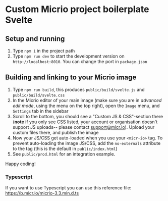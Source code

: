 # Custom Micrio project boilerplate Svelte

## Setup and running

1. Type `npm i` in the project path
2. Type `npm run dev` to start the development version on `http://localhost:8010`. You can change the port in `package.json`

## Building and linking to your Micrio image
1. Type `npm run build`, this produces `public/build/svelte.js` and `public/build/svelte.css`
2. In the Micrio editor of your main image (make sure you are in *advanced edit mode*, using the menu on the top right), open the `Image` menu, and `Settings` tab in the sidebar
3. Scroll to the bottom, you should see a "Custom JS & CSS"-section there (**note** if you only see CSS listed, your account or organisation doesn't support JS uploads-- please contact support@micr.io). Upload your custom files there, and publish the image
4. Now your JS/CSS get auto-loaded when you use your `<micr-io>` tag. To prevent auto-loading the image JS/CSS, add the `no-externals` attribute to the tag (this is the default in `public/index.html`)
5. See `public/prod.html` for an integration example.

Happy coding!

### Typescript
If you want to use Typescript you can use this reference file: https://b.micr.io/micrio-3.3.min.d.ts
